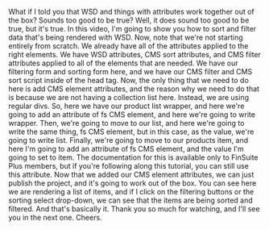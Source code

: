 What if I told you that WSD and things with attributes work together out of the box? Sounds too good to be true? Well, it does sound too good to be true, but it's true. In this video, I'm going to show you how to sort and filter data that's being rendered with WSD. Now, note that we're not starting entirely from scratch. We already have all of the attributes applied to the right elements. We have WSD attributes, CMS sort attributes, and CMS filter attributes applied to all of the elements that are needed. We have our filtering form and sorting form here, and we have our CMS filter and CMS sort script inside of the head tag. Now, the only thing that we need to do here is add CMS element attributes, and the reason why we need to do that is because we are not having a collection list here. Instead, we are using regular divs. So, here we have our product list wrapper, and here we're going to add an attribute of fs CMS element, and here we're going to write wrapper. Then, we're going to move to our list, and here we're going to write the same thing, fs CMS element, but in this case, as the value, we're going to write list. Finally, we're going to move to our products item, and here I'm going to add an attribute of fs CMS element, and the value I'm going to set to item. The documentation for this is available only to FinSuite Plus members, but if you're following along this tutorial, you can still use this attribute. Now that we added our CMS element attributes, we can just publish the project, and it's going to work out of the box. You can see here we are rendering a list of items, and if I click on the filtering buttons or the sorting select drop-down, we can see that the items are being sorted and filtered. And that's basically it. Thank you so much for watching, and I'll see you in the next one. Cheers.